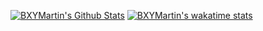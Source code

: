 [![BXYMartin's Github Stats](https://github-readme-stats.vercel.app/api?username=bxymartin&theme=radical&show_icons=true)](https://github.com/bxymartin/)
[![BXYMartin's wakatime stats](https://github-readme-stats.vercel.app/api/wakatime?username=bxymartin&theme=radical&layout=compact)](https://github.com/anuraghazra/github-readme-stats)
